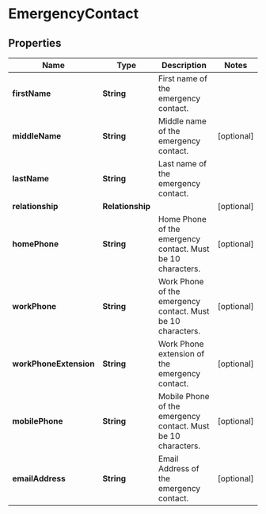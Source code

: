 

# EmergencyContact


## Properties

| Name | Type | Description | Notes |
|------------ | ------------- | ------------- | -------------|
|**firstName** | **String** | First name of the emergency contact. |  |
|**middleName** | **String** | Middle name of the emergency contact. |  [optional] |
|**lastName** | **String** | Last name of the emergency contact. |  |
|**relationship** | **Relationship** |  |  [optional] |
|**homePhone** | **String** | Home Phone of the emergency contact. Must be 10 characters.              |  [optional] |
|**workPhone** | **String** | Work Phone of the emergency contact. Must be 10 characters.              |  [optional] |
|**workPhoneExtension** | **String** | Work Phone extension of the emergency contact.              |  [optional] |
|**mobilePhone** | **String** | Mobile Phone of the emergency contact. Must be 10 characters.              |  [optional] |
|**emailAddress** | **String** | Email Address of the emergency contact.              |  [optional] |



